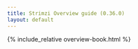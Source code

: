 ```yaml
---
title: Strimzi Overview guide (0.36.0)
layout: default
---
```


{% include_relative overview-book.html %}
